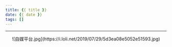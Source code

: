 ```yaml
---
title: {{ title }}
date: {{ date }}
tags: []
---
```






------

<div align="center">
    ![自媒平台.jpg](https://i.loli.net/2019/07/29/5d3ea08e5052e51593.jpg)
</div>

